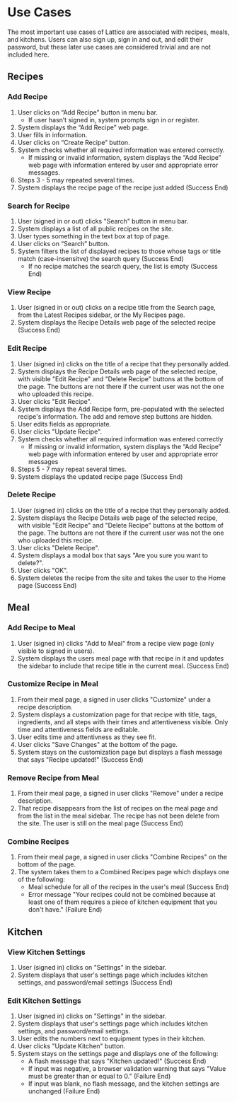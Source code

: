 # Use Cases

The most important use cases of Lattice are associated with recipes, meals, and kitchens. Users can also sign up, sign in and out, and edit their password, but these later use cases are considered trivial and are not included here.

## Recipes

### Add Recipe

1. User clicks on “Add Recipe” button in menu bar.
    -   If user hasn’t signed in, system prompts sign in or register.
2. System displays the “Add Recipe” web page.
3. User fills in information.
4. User clicks on “Create Recipe” button.
5. System checks whether all required information was entered correctly.
    -   If missing or invalid information, system displays the “Add Recipe” web page with information entered by user and appropriate error messages.
6. Steps 3 - 5 may repeated several times.
7. System displays the recipe page of the recipe just added (Success End)
    
### Search for Recipe

1. User (signed in or out) clicks "Search" button in menu bar.
2. System displays a list of all public recipes on the site.
3. User types something in the text box at top of page.
4. User clicks on “Search” button.
5. System filters the list of displayed recipes to those whose tags or title match (case-insensitve) the search query (Success End)
    -   If no recipe matches the search query, the list is empty (Success End)

### View Recipe

1. User (signed in or out) clicks on a recipe title from the Search page, from the Latest Recipes sidebar, or the My Recipes page.
2. System displays the Recipe Details web page of the selected recipe (Success End)

### Edit Recipe

1. User (signed in) clicks on the title of a recipe that they personally added.
2. System displays the Recipe Details web page of the selected recipe, with visible "Edit Recipe" and "Delete Recipe" buttons at the bottom of the page. The buttons are not there if the current user was not the one who uploaded this recipe.
3. User clicks "Edit Recipe".
4. System displays the Add Recipe form, pre-populated with the selected recipe's information. The add and remove step buttons are hidden.
5. User edits fields as appropriate.
6. User clicks "Update Recipe".
7. System checks whether all required information was entered correctly
    -   If missing or invalid information, system displays the “Add Recipe” web page with information entered by user and appropriate error messages
8. Steps 5 - 7 may repeat several times.
9. System displays the updated recipe page (Success End)

### Delete Recipe

1. User (signed in) clicks on the title of a recipe that they personally added.
2. System displays the Recipe Details web page of the selected recipe, with visible "Edit Recipe" and "Delete Recipe" buttons at the bottom of the page. The buttons are not there if the current user was not the one who uploaded this recipe.
3. User clicks "Delete Recipe".
4. System displays a modal box that says "Are you sure you want to delete?".
5. User clicks "OK".
6. System deletes the recipe from the site and takes the user to the Home page (Success End)


## Meal

### Add Recipe to Meal

1. User (signed in) clicks "Add to Meal" from a recipe view page (only visible to signed in users).
2. System displays the users meal page with that recipe in it and updates the sidebar to include that recipe title in the current meal. (Success End)

### Customize Recipe in Meal

1. From their meal page, a signed in user clicks "Customize" under a recipe description.
2. System displays a customization page for that recipe with title, tags, ingredients, and all steps with their times and attentiveness visible. Only time and attentiveness fields are editable.
3. User edits time and attentivness as they see fit.
4. User clicks "Save Changes" at the bottom of the page.
5. System stays on the customization page but displays a flash message that says "Recipe updated!" (Success End)

### Remove Recipe from Meal

1. From their meal page, a signed in user clicks "Remove" under a recipe description.
2. That recipe disappears from the list of recipes on the meal page and from the list in the meal sidebar. The recipe has not been delete from the site. The user is still on the meal page (Success End)

### Combine Recipes

1. From their meal page, a signed in user clicks "Combine Recipes" on the bottom of the page.
2. The system takes them to a Combined Recipes page which displays one of the following:
    -   Meal schedule for all of the recipes in the user's meal (Success End)
    -   Error message "Your recipes could not be combined because at least one of them requires a piece of kitchen equipment that you don't have." (Failure End)
    
## Kitchen

### View Kitchen Settings

1. User (signed in) clicks on "Settings" in the sidebar.
2. System displays that user's settings page which includes kitchen settings, and password/email settings (Success End)

### Edit Kitchen Settings

1. User (signed in) clicks on "Settings" in the sidebar.
2. System displays that user's settings page which includes kitchen settings, and password/email settings.
3. User edits the numbers next to equipment types in their kitchen.
4. User clicks "Update Kitchen" button.
5. System stays on the settings page and displays one of the following:
    -   A flash message that says "Kitchen updated!" (Success End)
    -   If input was negative, a browser validation warning that says "Value must be greater than or equal to 0." (Failure End)
    -   If input was blank, no flash message, and the kitchen settings are unchanged (Failure End)
